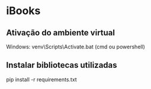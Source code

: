 # iBooks

## Ativação do ambiente virtual

Windows: venv\Scripts\Activate.bat (cmd ou powershell)

## Instalar bibliotecas utilizadas

pip install -r requirements.txt
